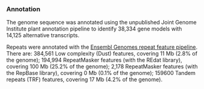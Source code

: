 ### Annotation

The genome sequence was annotated using the unpublished Joint Genome Institute plant annotation pipeline to identify 38,334 gene models with 14,125 alternative transcripts.

Repeats were annotated with the [Ensembl Genomes repeat feature pipeline](http://plants.ensembl.org/info/genome/annotation/repeat_features.html). There are: 384,561 Low complexity (Dust) features, covering 11 Mb (2.8% of the genome); 194,994 RepeatMasker features (with the REdat library), covering 100 Mb (25.2% of the genome); 2,178 RepeatMasker features (with the RepBase library), covering 0 Mb (0.1% of the genome); 159600 Tandem repeats (TRF) features, covering 17 Mb (4.2% of the genome).
